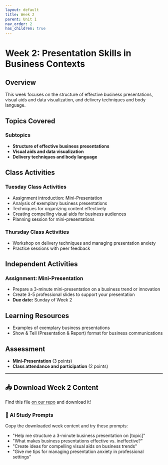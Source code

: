 ```yaml
---
layout: default
title: Week 2
parent: Unit 1
nav_order: 2
has_children: true
---
```


# Week 2: Presentation Skills in Business Contexts

## Overview

This week focuses on the structure of effective business presentations, visual aids and data visualization, and delivery techniques and body language.

## Topics Covered

### Subtopics
- **Structure of effective business presentations**
- **Visual aids and data visualization**
- **Delivery techniques and body language**

## Class Activities

### Tuesday Class Activities
- Assignment introduction: Mini-Presentation
- Analysis of exemplary business presentations
- Techniques for organizing content effectively
- Creating compelling visual aids for business audiences
- Planning session for mini-presentations

### Thursday Class Activities
- Workshop on delivery techniques and managing presentation anxiety
- Practice sessions with peer feedback

## Independent Activities

### Assignment: Mini-Presentation
- Prepare a 3-minute mini-presentation on a business trend or innovation
- Create 3-5 professional slides to support your presentation
- **Due date:** Sunday of Week 2

## Learning Resources

- Examples of exemplary business presentations
- Show & Tell (Presentation & Report) format for business communications

## Assessment

- **Mini-Presentation** (3 points)
- **Class attendance and participation** (2 points)

---

## 📥 Download Week 2 Content
Find this file [on our repo](https://github.com/alainamb/uic_tr35-business-english-II/blob/main/unit1/week2/week2-overview.md) and download it!

### 🤖 AI Study Prompts
Copy the downloaded week content and try these prompts:
- "Help me structure a 3-minute business presentation on [topic]"
- "What makes business presentations effective vs. ineffective?"
- "Create ideas for compelling visual aids on business trends"
- "Give me tips for managing presentation anxiety in professional settings"
